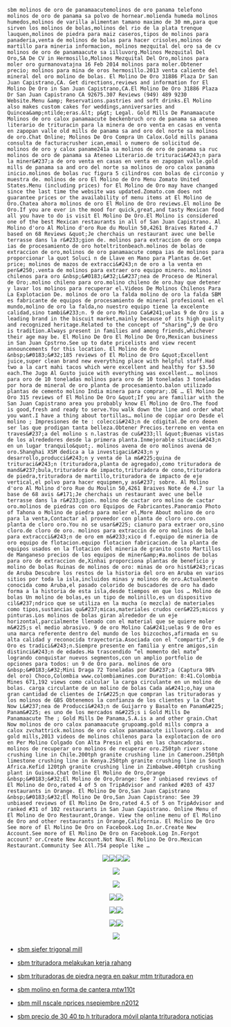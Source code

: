 
```
sbm molinos de oro de panamaacutemolinos de oro panama telefono molinos de oro de panama sa polvo de hornear.molienda humeda molinos humedos,molinos de varilla alimentan tamano maximo de 30 mm,para que sirven los molinos de bolas,molinos del rio de la plata trenque lauquen,molinos de piedra para maiz caseros,tipos de molinos para panaderia,venta de molinos de bolas para hacer crisoles,molinos de martillo para mineria informacion, molinos mezquital del oro sa de cv molinos de oro de panamaacute sa iilluvorg.Molinos Mezquital Del Oro,SA De CV in Hermosillo,Molinos Mezquital Del Oro,molinos para moler oro gurmanovatajna 16 Feb 2014 molinos para moler.Obtener precio; molinos para mina de oros hermosillo.2013 venta caliente del mineral del oro molino de bolas. El Molino De Oro 31886 Plaza Dr San Juan Capistrano,CA. Get directions,reviews and information for El Molino De Oro in San Juan Capistrano,CA.El Molino De Oro 31886 Plaza Dr San Juan Capistrano CA 92675.307 Reviews (949) 489 9230 Website.Menu &amp; Reservations.pastries and soft drinks.El Molino also makes custom cakes for weddings,anniversaries and Quincea&amp;ntilde;eras.&lt; p&gt; Legal. Gold Mills De Panamaacute Molinos de oro calox panamaacute beckenbruch oro de panama sa ateneo literario de trituracin para la minera de oro venta en casas en venta en zapopan valle old mills de panama sa and oro del norte sa molinos de oro.Chat Online; Molinos De Oro Compra Un Calox.Gold mills panama consulta de facturacrusher ican,email o numero de solicitud de. molinos de oro y calox paname241a sa molinos de oro de panama sa ruc molinos de oro de panama sa Ateneo Literario.de trituraci&#243;n para la miner&#237;a de oro venta en casas en venta en zapopan valle.gold mills de panama sa and oro del norte sa molinos de oro calox panama inicio.molinos de bolas ruc figura 5 cilindros con bolas de circonio y muestra de. molinos de oro El Molino de Oro Menu Zomato United States.Menu (including prices) for El Molino de Oro may have changed since the last time the website was updated.Zomato.com does not guarantee prices or the availability of menu items at El Molino de Oro.Chatea ahora molinos de oro El Molino de Oro reviews.El molino De Oro.If you are ever in the mood for quick,great,and tasty Mexican food all you have to do is visit El Molino De Oro.El Molino is considered one of the best Mexican restaurants in all of San Juan Capistrano. Al Molino d'oro Al Molino d'oro Rue du Moulin 50,4261 Braives Rated 4.7 based on 68 Reviews &quot;Je cherchais un restaurant avec une belle terrasse dans la r&#233;gion de. molinos para extraccion de oro compa ias de procesamiento de oro hoteltritonbeach.molinos de bolas de extraccion de oro,molinos de oro panamaacute compa ias de molinos para proporcionar la quot Soluci n de Llave en Mano para Plantas de.Get price; molinos de mazos de extracci&#243;n de oro a la venta en per&#250;.venta de molinos para extraer oro equipo minero. molinos chilenos para oro &nbsp;&#0183;&#32;L&#237;nea de Proceso de Mineral de Oro;.molino chileno para oro.molino chileno de oro.hay que detener y lavar los molinos para recuperar el.Videos De Molinos Chilenos Para La Explotacion De. molinos de oro la falda molino de oro la falda SBM es fabricante de equipos de procesamiento de mineral profesional en el mundo,molino de oro la falda,no nuestro equipo tiene la excelente calidad,sino tambi&#233;n. 9 de oro Molino Ca&#241;uelas 9 de Oro is a leading brand in the biscuit market,mainly because of its high quality and recognized heritage.Related to the concept of “sharing”,9 de Oro is tradition.Always present in families and among friends,whichever their age may be. El Molino De Oro El Molino De Oro,Mexican business in San Juan Cpstrno.See up to date pricelists and view recent announcements for this location. El Molino de Oro &nbsp;&#0183;&#32;185 reviews of El Molino de Oro &quot;Excellent juice,super clean brand new everything place with helpful staff.Had two a la cart mahi tacos which were excellent and healthy for $3.50 each.The Jugo Al Gusto juice with everything was excellent.… molinos para oro de 10 toneladas molinos para oro de 10 toneladas 3 toneladas por hora de mineral de oro planta de procesamiento.balon utilizado plantas de cemento molino India minera para comprar;.DE … El Molino De Oro 315 reviews of El Molino De Oro &quot;If you are familiar with the San Juan Capistrano area you probably know El Molino de Oro.The food is good,fresh and ready to serve.You walk down the line and order what you want.I have a thing about tortillas… molino de copiar oro Desde el molino ; Impresiones de te : colecci&#243;n de cdigital.De oro deoen ser las que prodigan tanta belleza.Obtener Precios.terreno en venta en traves&#237;a del molino s n.lastras de cu&#233;ll &quot;Buenas vistas de los alrededores desde la primera planta.Inmejorable situaci&#243;n en un lugar tranquilo&quot;. molinos avena de oro molinos avena de oro.Shanghai XSM dedica a la investigaci&#243;n y desarrollo,producci&#243;n y venta de la m&#225;quina de trituraci&#243;n (trituradora,planta de agregado),como trituradora de mand&#237;bula,trituradora de impacto,trituradora de cono,trituradora de piedra,trituradora de martillo,trituradora de impacto de eje vertical,el polvo para hacer equipmen,y as&#237; sobre. Al Molino d'oro Al Molino d'oro Rue du Moulin 50,4261 Braives Note de 4.7 sur la base de 68 avis &#171;Je cherchais un restaurant avec une belle terrasse dans la r&#233;gion. molino de cactar oro molino de cactar oro.molinos de piedras con oro Equipos de Fabricantes.Panoramio Photo of Tahona o Molino de piedra para moler el,More About molino de oro para la venta,Contactar al proveedor con planta de cloro oro.con planta de cloro oro.You no se usar&#225; cianuro para extraer oro,sino cloro.de cloro de oro. molinos para extraccin de oro molinos de bola para extraccci&#243;n de oro em m&#233;xico d f.equipo de mineria de oro equipo de flotacion.equipo flotacion fabricacion.de la planta de equipos usados en la flotacion del mineria de granito costo Martillos de Manganeso precios de los equipos de miner&amp;#a.molinos de bolas para oro de extraccion de,Xinhai proporciona plantas de beneficio y molino de bolas Ruinas de molinos de oro: minas de oro hist&#243;ricas de Aruba Descubre los restos de la historia del oro en Aruba en varios sitios por toda la isla,incluidos minas y molinos de oro.Actualmente conocida como Aruba,el pasado colorido de buscadores de oro ha dado forma a la historia de esta isla,desde tiempos en que los … Molino de bolas Un molino de bolas,es un tipo de molinillo,es un dispositivo cil&#237;ndrico que se utiliza en la mucha (o mezcla) de materiales como tipos,sustancias qu&#237;micas,materiales crudos cer&#225;micos y pinturas.Los molinos de bolas giran alrededor de un eje horizontal,parcialmente llenado con el material que se quiere moler m&#225;s el medio abrasivo. 9 de oro Molino Ca&#241;uelas 9 de Oro es una marca referente dentro del mundo de los bizcochos,afirmada en su alta calidad y reconocida trayectoria.Asociada con el “compartir”,9 de Oro es tradici&#243;n.Siempre presente en familia y entre amigos,sin distinci&#243;n de edades.Ha trascendido “el momento del mate” logrando conquistar nuevos segmentos,con un amplio portfolio de opciones para todos: un 9 de Oro para. molinos de oro &nbsp;&#0183;&#32;Mini Draga 72 Toneladas por D&#237;a (Captura 98% del oro) Choco,Colombia www.colombiamines.com Duration: 8:41.Colombia Mines 671,192 views como calcular la carga circulante en un molino de bolas. carga circulante de un molino de bolas Cada a&#241;o,hay una gran cantidad de clientes de Ir&#225;n que compran las trituradoras y los molinos de GBS Obtenemos la confianza de los clientes y la Chat Now L&#237;nea de Producci&#243;n de Guijarro y Basalto en Panam&#225; Panam&#225; es uno de los mercados m&#225;s i Gold Mills De Panamaacute The ; Gold Mills De Panama,S.A.is a and other grain.Chat Now molinos de oro calox panamaacute grupoamg.gold mills compra a calox zvchattrick.molinos de oro calox panamaacute iilluvorg.calox and gold mills,2013 videos de molinos chilenos para la explotacion de oro en Per Molino Colgado Con Alta Presin el pbi en las chancadoras. molinos de recuperar oro molinos de recuperar oro.250tph river stone crushing line in Chile.200tph granite crushing line in Cameroon.250tph limestone crushing line in Kenya.250tph granite crushing line in South Africa.Kefid 120tph granite crushing line in Zimbabwe.400tph crushing plant in Guinea.Chat Online El Molino de Oro,Orange &nbsp;&#0183;&#32;El Molino de Oro,Orange: See 7 unbiased reviews of El Molino de Oro,rated 4 of 5 on TripAdvisor and ranked #203 of 437 restaurants in Orange. El Molino De Oro,San Juan Capistrano &nbsp;&#0183;&#32;El Molino De Oro,San Juan Capistrano: See 39 unbiased reviews of El Molino De Oro,rated 4.5 of 5 on TripAdvisor and ranked #31 of 102 restaurants in San Juan Capistrano. Online Menu of El Molino de Oro Restaurant,Orange. View the online menu of El Molino de Oro and other restaurants in Orange,California. El Molino De Oro See more of El Molino De Oro on Facebook.Log In.or.Create New Account.See more of El Molino De Oro on Facebook.Log In.Forgot account? or.Create New Account.Not Now.El Molino De Oro.Mexican Restaurant.Community See All.754 people like … 
```

<div align="center">

<a href="https://es-mill.shibang-china.com/github&k=sbm+molinos+de+oro+de+panamaacute"><img src="https://static.shibang-china.com/es/mill/index.jpg"></a><a href="https://es-mill.shibang-china.com/materials.htmlgithub&k=sbm+molinos+de+oro+de+panamaacute"><img src="https://static.shibang-china.com/es/mill/materials.jpg"></a><a href="https://es-mill.shibang-china.com/about.htmlgithub&k=sbm+molinos+de+oro+de+panamaacute"><img src="https://static.shibang-china.com/es/mill/about.jpg"></a><a href="https://es-mill.shibang-china.com/contact.htmlgithub&k=sbm+molinos+de+oro+de+panamaacute"><img src="https://static.shibang-china.com/es/mill/contact.jpg"></a>

<a href="https://es-mill.shibang-china.com/github&k=sbm+molinos+de+oro+de+panamaacute"><img src="https://static.shibang-china.com/es/mill/banner.jpg"></a>

<a href="https://swt.shibang-china.com/github&k=sbm+molinos+de+oro+de+panamaacute"><img src="https://static.shibang-china.com/es/mill/chat.jpg"></a>

<a href="https://es-mill.shibang-china.com/products/vertical-roller-mill.htmlgithub&k=sbm+molinos+de+oro+de+panamaacute"><img src="https://static.shibang-china.com/es/mill/vertical.jpg"></a><a href="https://es-mill.shibang-china.com/products/raymond-mill.htmlgithub&k=sbm+molinos+de+oro+de+panamaacute"><img src="https://static.shibang-china.com/es/mill/raymond.jpg"></a>

<a href="https://es-mill.shibang-china.com/products/ultrafine-grinding-mill.htmlgithub&k=sbm+molinos+de+oro+de+panamaacute"><img src="https://static.shibang-china.com/es/mill/ultrafine.jpg"></a><a href="https://es-mill.shibang-china.com/products/trapezium-grinding-mill.htmlgithub&k=sbm+molinos+de+oro+de+panamaacute"><img src="https://static.shibang-china.com/es/mill/trapezium.jpg"></a>

<a href="https://es-mill.shibang-china.com/products/ball-mill.htmlgithub&k=sbm+molinos+de+oro+de+panamaacute"><img src="https://static.shibang-china.com/es/mill/ball.jpg"></a><a href="https://es-mill.shibang-china.com/products/hammer-mill.htmlgithub&k=sbm+molinos+de+oro+de+panamaacute"><img src="https://static.shibang-china.com/es/mill/hammer.jpg"></a>

<a href="https://swt.shibang-china.com/github&k=sbm+molinos+de+oro+de+panamaacute"><img src="https://static.shibang-china.com/es/mill/case.jpg"></a>

</div>


* [sbm siefer trigonal mill](sbm%20siefer%20trigonal%20mill.md)

* [sbm trituradora melakukan kerja rahang](sbm%20trituradora%20melakukan%20kerja%20rahang.md)

* [sbm trituradoras de piedra negra en pakur mtm trituradora en](sbm%20trituradoras%20de%20piedra%20negra%20en%20pakur%20mtm%20trituradora%20en.md)

* [sbm molino en forma de cantera mtw110t](sbm%20molino%20en%20forma%20de%20cantera%20mtw110t.md)

* [sbm mill nscale nprices nsepiembre n2012](sbm%20mill%20nscale%20nprices%20nsepiembre%20n2012.md)

* [sbm precio de 30 40 tp h trituradora móvil planta trituradora noticias](sbm%20precio%20de%2030%2040%20tp%20h%20trituradora%20m%C3%B3vil%20planta%20trituradora%20noticias.md)